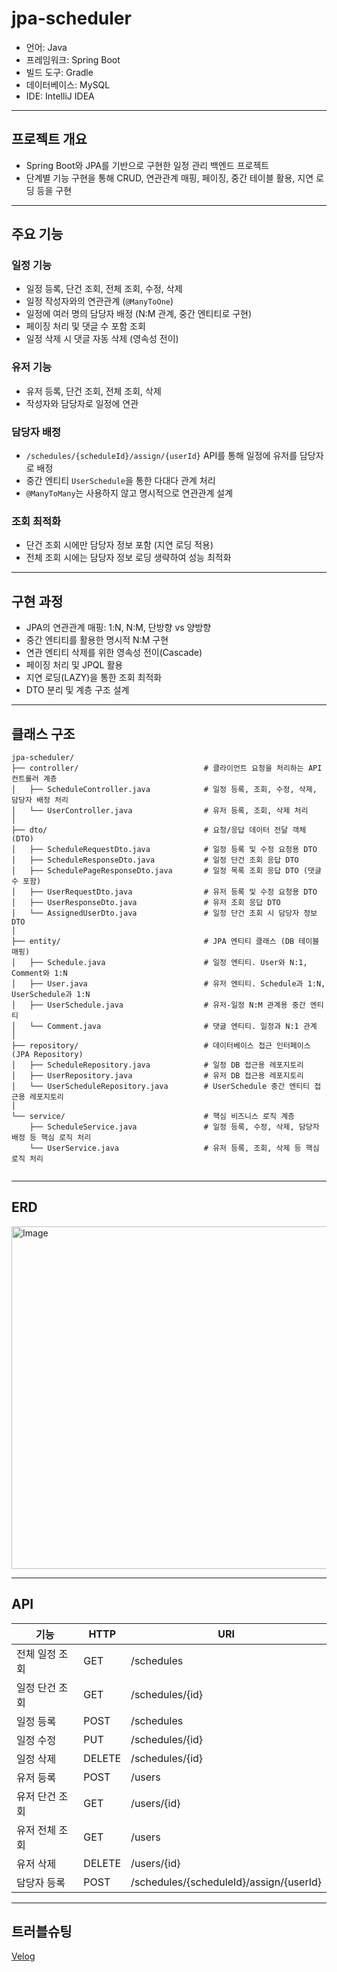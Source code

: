 # jpa-scheduler

- 언어: Java
- 프레임워크: Spring Boot
- 빌드 도구: Gradle
- 데이터베이스: MySQL  
- IDE: IntelliJ IDEA

---

## 프로젝트 개요

- Spring Boot와 JPA를 기반으로 구현한 일정 관리 백엔드 프로젝트 
- 단계별 기능 구현을 통해 CRUD, 연관관계 매핑, 페이징, 중간 테이블 활용, 지연 로딩 등을 구현
  
---

## 주요 기능

### 일정 기능
- 일정 등록, 단건 조회, 전체 조회, 수정, 삭제
- 일정 작성자와의 연관관계 (`@ManyToOne`)
- 일정에 여러 명의 담당자 배정 (N:M 관계, 중간 엔티티로 구현)
- 페이징 처리 및 댓글 수 포함 조회
- 일정 삭제 시 댓글 자동 삭제 (영속성 전이)

### 유저 기능
- 유저 등록, 단건 조회, 전체 조회, 삭제
- 작성자와 담당자로 일정에 연관

### 담당자 배정
- `/schedules/{scheduleId}/assign/{userId}` API를 통해 일정에 유저를 담당자로 배정
- 중간 엔티티 `UserSchedule`을 통한 다대다 관계 처리
- `@ManyToMany`는 사용하지 않고 명시적으로 연관관계 설계

### 조회 최적화
- 단건 조회 시에만 담당자 정보 포함 (지연 로딩 적용)
- 전체 조회 시에는 담당자 정보 로딩 생략하여 성능 최적화

---

## 구현 과정

- JPA의 연관관계 매핑: 1:N, N:M, 단방향 vs 양방향
- 중간 엔티티를 활용한 명시적 N:M 구현
- 연관 엔티티 삭제를 위한 영속성 전이(Cascade)
- 페이징 처리 및 JPQL 활용
- 지연 로딩(LAZY)을 통한 조회 최적화
- DTO 분리 및 계층 구조 설계

---

## 클래스 구조

```
jpa-scheduler/
├── controller/                            # 클라이언트 요청을 처리하는 API 컨트롤러 계층
│   ├── ScheduleController.java            # 일정 등록, 조회, 수정, 삭제, 담당자 배정 처리
│   └── UserController.java                # 유저 등록, 조회, 삭제 처리
│
├── dto/                                   # 요청/응답 데이터 전달 객체 (DTO)
│   ├── ScheduleRequestDto.java            # 일정 등록 및 수정 요청용 DTO
│   ├── ScheduleResponseDto.java           # 일정 단건 조회 응답 DTO
│   ├── SchedulePageResponseDto.java       # 일정 목록 조회 응답 DTO (댓글 수 포함)
│   ├── UserRequestDto.java                # 유저 등록 및 수정 요청용 DTO
│   ├── UserResponseDto.java               # 유저 조회 응답 DTO
│   └── AssignedUserDto.java               # 일정 단건 조회 시 담당자 정보 DTO
│
├── entity/                                # JPA 엔티티 클래스 (DB 테이블 매핑)
│   ├── Schedule.java                      # 일정 엔티티. User와 N:1, Comment와 1:N
│   ├── User.java                          # 유저 엔티티. Schedule과 1:N, UserSchedule과 1:N
│   ├── UserSchedule.java                  # 유저-일정 N:M 관계용 중간 엔티티
│   └── Comment.java                       # 댓글 엔티티. 일정과 N:1 관계
│
├── repository/                            # 데이터베이스 접근 인터페이스 (JPA Repository)
│   ├── ScheduleRepository.java            # 일정 DB 접근용 레포지토리
│   ├── UserRepository.java                # 유저 DB 접근용 레포지토리
│   └── UserScheduleRepository.java        # UserSchedule 중간 엔티티 접근용 레포지토리
│
└── service/                               # 핵심 비즈니스 로직 계층
    ├── ScheduleService.java               # 일정 등록, 수정, 삭제, 담당자 배정 등 핵심 로직 처리
    └── UserService.java                   # 유저 등록, 조회, 삭제 등 핵심 로직 처리


```
---

## ERD

<img width="578" height="548" alt="Image" src="https://github.com/user-attachments/assets/9388da67-d8f2-4284-8754-135a04e2fc46" />

---

## API

| 기능             | HTTP | URI                                  |
|------------------|------|---------------------------------------|
| 전체 일정 조회     | GET  | /schedules                            |
| 일정 단건 조회     | GET  | /schedules/{id}                       |
| 일정 등록         | POST | /schedules                            |
| 일정 수정         | PUT  | /schedules/{id}                       |
| 일정 삭제         | DELETE | /schedules/{id}                     |
| 유저 등록         | POST | /users                                |
| 유저 단건 조회     | GET  | /users/{id}                           |
| 유저 전체 조회     | GET  | /users                                |
| 유저 삭제         | DELETE | /users/{id}                         |
| 담당자 등록       | POST | /schedules/{scheduleId}/assign/{userId} |

---

## 트러블슈팅
[Velog](https://velog.io/@soobinny/JAVASpring-Scheduler-TroubleShooting-Spring-JPA-Optional-%EC%B2%98%EB%A6%AC-findById.get)
